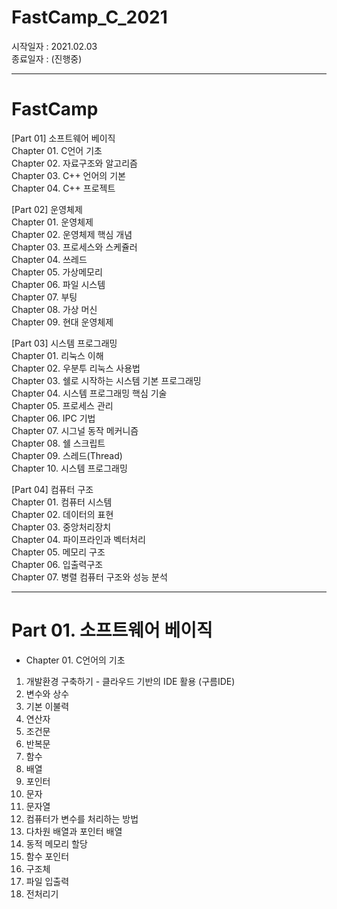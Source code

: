 # FastCamp_C_2021
시작일자 : 2021.02.03  
종료일자 : (진행중)

------------------------------------------------------------
# FastCamp 

[Part 01] 소프트웨어 베이직  
  Chapter 01. C언어 기초  
  Chapter 02. 자료구조와 알고리즘  
  Chapter 03. C++ 언어의 기본  
  Chapter 04. C++ 프로젝트  
  
[Part 02] 운영체제  
  Chapter 01. 운영체제  
  Chapter 02. 운영체제 핵심 개념  
  Chapter 03. 프로세스와 스케쥴러  
  Chapter 04. 쓰레드  
  Chapter 05. 가상메모리  
  Chapter 06. 파일 시스템  
  Chapter 07. 부팅  
  Chapter 08. 가상 머신  
  Chapter 09. 현대 운영체제  
  
[Part 03] 시스템 프로그래밍  
  Chapter 01. 리눅스 이해  
  Chapter 02. 우분투 리눅스 사용법  
  Chapter 03. 쉘로 시작하는 시스템 기본 프로그래밍  
  Chapter 04. 시스템 프로그래밍 핵심 기술  
  Chapter 05. 프로세스 관리   
  Chapter 06. IPC 기법  
  Chapter 07. 시그널 동작 메커니즘  
  Chapter 08. 쉘 스크립트  
  Chapter 09. 스레드(Thread)  
  Chapter 10. 시스템 프로그래밍  

[Part 04] 컴퓨터 구조  
  Chapter 01. 컴퓨터 시스템  
  Chapter 02. 데이터의 표현  
  Chapter 03. 중앙처리장치  
  Chapter 04. 파이프라인과 벡터처리  
  Chapter 05. 메모리 구조  
  Chapter 06. 입출력구조  
  Chapter 07. 병렬 컴퓨터 구조와 성능 분석  
  
------------------------------------------------------------
# Part 01. 소프트웨어 베이직

* Chapter 01. C언어의 기초
01. 개발환경 구축하기 - 클라우드 기반의 IDE 활용 (구름IDE)
02. 변수와 상수
03. 기본 이불력
04. 연산자
05. 조건문
06. 반복문
07. 함수
08. 배열
09. 포인터
10. 문자
11. 문자열
12. 컴퓨터가 변수를 처리하는 방법
13. 다차원 배열과 포인터 배열
14. 동적 메모리 할당
15. 함수 포인터
16. 구조체
17. 파일 입출력
18. 전처리기
